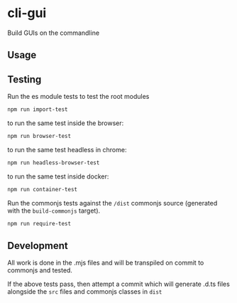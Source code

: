 cli-gui
============================
Build GUIs on the commandline

Usage
-----

Testing
-------

Run the es module tests to test the root modules
```bash
npm run import-test
```
to run the same test inside the browser:

```bash
npm run browser-test
```
to run the same test headless in chrome:
```bash
npm run headless-browser-test
```

to run the same test inside docker:
```bash
npm run container-test
```

Run the commonjs tests against the `/dist` commonjs source (generated with the `build-commonjs` target).
```bash
npm run require-test
```

Development
-----------
All work is done in the .mjs files and will be transpiled on commit to commonjs and tested.

If the above tests pass, then attempt a commit which will generate .d.ts files alongside the `src` files and commonjs classes in `dist`

